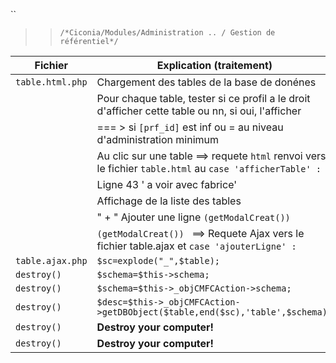 
 ``
 
   >> ``/*Ciconia/Modules/Administration .. / Gestion de référentiel*/``
  
| Fichier         | Explication (traitement)                                                                               |
| ----------------| ------------------------------                                                                         |
| `table.html.php`| Chargement des tables de la base de donénes                                                            |
|                 | Pour chaque table, tester si ce profil a le droit d'afficher cette table ou nn, si oui, l'afficher     |
|                 | === > si `[prf_id]` est inf ou = au niveau d'administration minimum                                    |
|                 | Au clic sur une table ==> requete `html` renvoi vers le fichier `table.html` au `case 'afficherTable' :`|
|                 | Ligne 43 ' a voir avec fabrice'                                    |
|                 | Affichage de la liste des tables                                   |
|                 | " + " Ajouter une ligne `(getModalCreat()) `                       |
|                 |`(getModalCreat()) ` ==> Requete Ajax vers le fichier table.ajax  et `case 'ajouterLigne' :`     |
|`table.ajax.php` | ` $sc=explode("_",$table); `    |
| `destroy()`     |`$schema=$this->schema; `    |
| `destroy()`     |  `$schema=$this->_objCMFCAction->schema;`    |
| `destroy()`     | `$desc=$this->_objCMFCAction->getDBObject($table,end($sc),'table',$schema);   `       |
| `destroy()`     | **Destroy your computer!**     |
| `destroy()`     | **Destroy your computer!**     |

